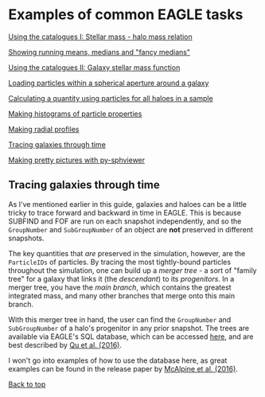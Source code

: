 # Examples of common EAGLE tasks

[Using the catalogues I: Stellar mass - halo mass relation](https://j-davies-ari.github.io/eagle-guide/examples_smhm)

[Showing running means, medians and "fancy medians"](https://j-davies-ari.github.io/eagle-guide/examples_stats)

[Using the catalogues II: Galaxy stellar mass function](https://j-davies-ari.github.io/eagle-guide/examples_gsmf)

[Loading particles within a spherical aperture around a galaxy](https://j-davies-ari.github.io/eagle-guide/examples_aperture)

[Calculating a quantity using particles for all haloes in a sample](https://j-davies-ari.github.io/eagle-guide/examples_sample)

[Making histograms of particle properties](https://j-davies-ari.github.io/eagle-guide/examples_hists)

[Making radial profiles](https://j-davies-ari.github.io/eagle-guide/examples_profile)

[Tracing galaxies through time](https://j-davies-ari.github.io/eagle-guide/examples_tracing)

[Making pretty pictures with py-sphviewer](https://j-davies-ari.github.io/eagle-guide/examples_sphviewer)

## Tracing galaxies through time

As I've mentioned earlier in this guide, galaxies and haloes can be a little tricky to trace forward and backward in time in EAGLE. This is because SUBFIND and FOF are run on each snapshot independently, and so the `GroupNumber` and `SubGroupNumber` of an object are **not** preserved in different snapshots.

The key quantities that _are_ preserved in the simulation, however, are the `ParticleIDs` of particles. By tracing the most tightly-bound particles throughout the simulation, one can build up a _merger tree_ - a sort of "family tree" for a galaxy that links it (the _descendant_) to its _progenitors_. In a merger tree, you have the _main branch_, which contains the greatest integrated mass, and many other branches that merge onto this main branch.

With this merger tree in hand, the user can find the `GroupNumber` and `SubGroupNumber` of a halo's progenitor in any prior snapshot. The trees are available via EAGLE's SQL database, which can be accessed [here](http://icc.dur.ac.uk/Eagle/database.php), and are best described by [Qu et al. (2016)](https://academic.oup.com/mnras/article/464/2/1659/2290988).

I won't go into examples of how to use the database here, as great examples can be found in the release paper by [McAlpine et al. (2016)](https://www.sciencedirect.com/science/article/pii/S2213133716300130?via%3Dihub).

[Back to top](https://j-davies-ari.github.io/eagle-guide/examples_tracing)
